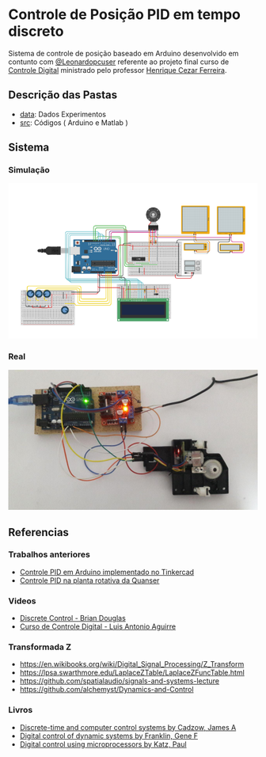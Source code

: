 # Controle de Posição PID em tempo discreto

Sistema de controle de posição baseado em Arduino desenvolvido em contunto com [@Leonardopcuser](https://github.com/Leonardopcuser) referente ao projeto final curso de [Controle Digital](http://www.ene.unb.br/henrique/CDig/cdig.html) ministrado pelo professor [Henrique Cezar Ferreira](http://www.ene.unb.br/henrique/).

## Descrição das Pastas

 * [data](data): Dados Experimentos
 * [src](src): Códigos ( Arduino e Matlab )

## Sistema

### Simulação

![Tinkercad Simulation: Arduino + Motor DC](https://github.com/akafael/discrete-servo-control/raw/main/src/tex/img/pid_tinkercad.png)

### Real

![Arduino + Motor DC](https://github.com/akafael/discrete-servo-control/raw/main/src/tex/img/full_system.jpg)

## Referencias

### Trabalhos anteriores

 * [Controle PID em Arduino implementado no Tinkercad](https://github.com/akafael/pid-control)
 * [Controle PID na planta rotativa da Quanser](https://github.com/akafael/pid-control-dc-motor)

### Videos

 * [Discrete Control -  Brian Douglas](https://www.youtube.com/playlist?list=PLUMWjy5jgHK0MLv6Ksf-NHi7Ur8NRNU4Z)
 * [Curso de Controle Digital -  Luis Antonio Aguirre](https://www.youtube.com/playlist?list=PLALrL4i0Pz6CR_YqJ3oJ8nsUpKgTiMVo5)

### Transformada Z

 * https://en.wikibooks.org/wiki/Digital_Signal_Processing/Z_Transform
 * https://lpsa.swarthmore.edu/LaplaceZTable/LaplaceZFuncTable.html
 * https://github.com/spatialaudio/signals-and-systems-lecture
 * https://github.com/alchemyst/Dynamics-and-Control

### Livros

 * [Discrete-time and computer control systems by Cadzow, James A](https://archive.org/details/discretetimecomp0000cadz/)
 * [Digital control of dynamic systems by Franklin, Gene F](https://archive.org/details/digitalcontrolof0000fran_m9e5/)
 * [Digital control using microprocessors by Katz, Paul](https://archive.org/details/digitalcontrolus0000katz/)
